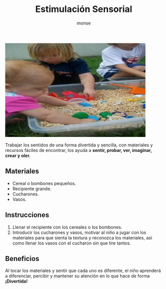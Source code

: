 ﻿---
layout: post
title:  "Estimulación Sensorial"
tags: [corporal]
categories: [bebes, actividad]
author: monse
image: /assets/posts/2020-06-01-cereales.jpeg
---
![Actividad con cereales](/assets/posts/2020-06-01-cereales.jpeg)

Trabajar los sentidos de una forma divertida y sencilla, con materiales y recursos fáciles de encontrar, los ayuda a **sentir, probar, ver, imaginar, crear y oler.** 

## Materiales 
- Cereal o bombones pequeños.
- Recipiente grande.
- Cucharones.
- Vasos.

## Instrucciones 
1. Llenar el recipiente con los cereales o los bombones.
2. Introducir los cucharones y vasos, motivar al niño a jugar con los materiales para que sienta la textura y reconozca los materiales, así como llenar los vasos con el cucharon sin que tire tantos. 

## Beneficios 
Al tocar los materiales y sentir que cada uno es diferente, el niño aprenderá a diferenciar, percibir y mantener su atención en lo que hace de forma **¡Divertida!**